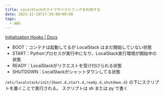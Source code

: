 ```yaml
---
title: LocalStackのライフサイクルフックを利用する
date: 2023-12-10T17:39:00+09:00
tags:
  - AWS
---
```



[Initialization Hooks | Docs](https://docs.localstack.cloud/references/init-hooks/)
- BOOT：コンテナは起動してるが LocalStack はまだ開始していない状態
- START：Pythonプロセスが実行中になり、LocalStack実行環境が開始中の状態
- READY：LocalStackがリクエストを受け付けられる状態
- SHUTDOWN：LocalStackがシャットダウンしてる状態

`/etc/localstack/init/{boot.d,start.d,ready.d,shutdown.d}` の下にスクリプトを置くことで実行される。
スクリプトは sh または py で書く
